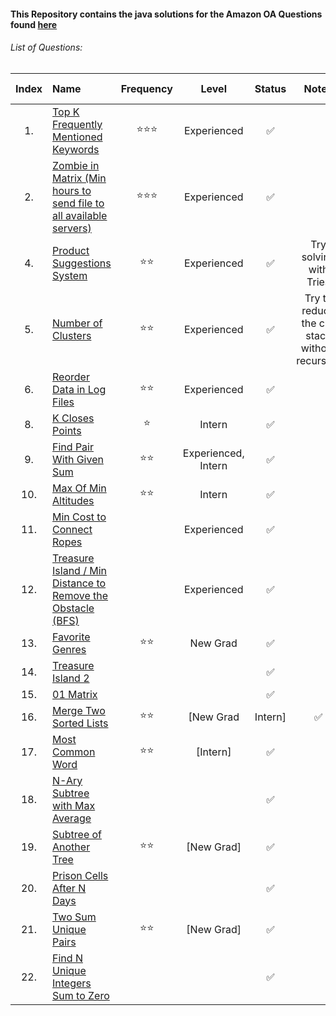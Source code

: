#### This Repository contains the java solutions for the Amazon OA Questions found [here](https://leetcode.com/discuss/interview-question/344650/Amazon-Online-Assessment-Questions/?fbclid=IwAR2nBmLdVU8o1OwGKtHhjPCw3sMa5iMziZLUpjcD_0_jZARVRAVgKFlu4Hw)

###### List of Questions:

| Index| Name   |      Frequency      |  Level | Status | Notes | leet link |
|:-------------:|:----------|:-------------:|:------:|:------:|:------:|:------:|
|1.| [Top K Frequently Mentioned Keywords](1.KFrequentlyMentionedWords) |  ⭐⭐⭐ | Experienced |✅ ||[link](https://leetcode.com/discuss/interview-question/542597/)|
|2.| [Zombie in Matrix (Min hours to send file to all available servers)](2.ZombieInMatrix) |  ⭐⭐⭐ | Experienced |✅ | |[link](https://leetcode.com/discuss/interview-question/411357/)|
|4.| [Product Suggestions System](4.SearchSuggestionsSystem) |  ⭐⭐ | Experienced |✅ |  Try solving with Tries |[link](https://leetcode.com/problems/search-suggestions-system/)|
|5.| [Number of Clusters](5.NumberOfClusters) |  ⭐⭐ | Experienced |✅ |  Try to reduce the call stack without recursion |[link](https://leetcode.com/problems/number-of-islands/)|
|6.| [Reorder Data in Log Files](6.ReorderDataInLogFiles) |  ⭐⭐ | Experienced |✅ |  |[link](https://leetcode.com/problems/reorder-data-in-log-files/)|
|8.| [K Closes Points](8.KClosestPoints) |  ⭐ | Intern |✅ |  |[link](https://leetcode.com/problems/k-closest-points-to-origin/)|
|9.| [Find Pair With Given Sum ](9.FindPairWithGivenSum ) |  ⭐⭐ | Experienced, Intern |✅ |  |[link](https://leetcode.com/discuss/interview-question/356960)|
|10.| [Max Of Min Altitudes](10.MaxOfMinAltitudes) |  ⭐⭐ | Intern |✅ |  |[link](https://leetcode.com/discuss/interview-question/383669/)|
|11.| [Min Cost to Connect Ropes](11.MinCostToConnectRopes) |  | Experienced |✅ |  |[link](https://leetcode.com/discuss/interview-question/344677)|
|12.| [Treasure Island / Min Distance to Remove the Obstacle (BFS)](12.TreasureIsland) |  | Experienced |✅ |  |[link](https://leetcode.com/discuss/interview-question/347457)|
|13.| [Favorite Genres](13.FavoriteGenres) |  ⭐⭐ | New Grad |✅ |  |[link](https://leetcode.com/discuss/interview-question/373006)|
|14.| [Treasure Island 2](14.TreasureIsland2) |  |  |✅ |  |[link](https://leetcode.com/discuss/interview-question/356150)|
|15.| [01 Matrix](15.01Matrix) |  |  |✅ |  |[link](https://leetcode.com/problems/01-matrix/)|
|16.| [Merge Two Sorted Lists](16.MergeTwoSortedLists) | ⭐⭐ | [New Grad | Intern] |✅ |  |[link](https://leetcode.com/problems/merge-two-sorted-lists/)|
|17.| [Most Common Word](17.MostCommonWord) | ⭐⭐ |  [Intern]|✅ |  |[link](https://leetcode.com/problems/most-common-word/)|
|18.| [N-Ary Subtree with Max Average](18.SubtreeWithMaxAverage) |  |  |✅ |  |[link](https://leetcode.com/discuss/interview-question/349617)|
|19.| [Subtree of Another Tree](19.SubtreeOfAnotherTree) | ⭐⭐ |[New Grad] |✅ |  |[link](https://leetcode.com/problems/subtree-of-another-tree/)|
|20.| [Prison Cells After N Days](20.PrisonCellsAfterNDays) |  | |✅ |  |[link](https://leetcode.com/problems/prison-cells-after-n-days/)|
|21.| [Two Sum Unique Pairs](21.twoSumUniquePairs) | ⭐⭐ |[New Grad] |✅ |  |[link](https://leetcode.com/discuss/interview-question/372434)|
|22.| [Find N Unique Integers Sum to Zero](22.FindNUniqueIntegersSumToZero) |  | |✅ |  |[link](https://leetcode.com/problems/find-n-unique-integers-sum-up-to-zero/)|